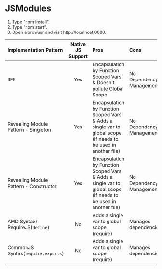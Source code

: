 # JSModules

1. Type "npm install".
3. Type "npm start".
4. Open a browser and visit http://localhost:8080.



| Implementation Pattern | Native JS Support | Pros | Cons | 
| :--- |:---:| :--- | :--- |
| IIFE  | Yes | Encapsulation by Function Scoped Vars & Doesn't pollute Global Scope | No Dependency Management|
| Revealing Module Pattern - Singleton  | Yes | Encapsulation by Function Scoped Vars & Adds a single var to global scope (if needs to be used in another file) | No Dependency Management|
| Revealing Module Pattern - Constructor  | Yes | Encapsulation by Function Scoped Vars & Adds a single var to global scope (if needs to be used in another file) | No Dependency Management|
| AMD Syntax/ RequireJS(`define`) | No |  Adds a single var to global scope (require) |  Manages dependencies|
| CommonJS Syntax(`require,exports`) | No |  Adds a single var to global scope (require) |  Manages dependencies|




